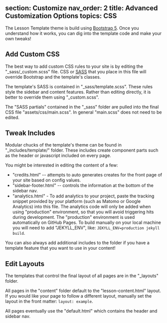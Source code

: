 
section: Customize
nav_order: 2
title: Advanced Customization Options
topics: CSS
---

The Lesson Template theme is build using [Bootstrap 5](https://getbootstrap.com/). 
Once you understand how it works, you can dig into the template code and make your own tweaks!

## Add Custom CSS

The best way to add custom CSS rules to your site is by editing the "_sass/_custom.scss" file. 
CSS or [SASS](https://sass-lang.com/) that you place in this file will override Bootstrap and the template's classes. 

The template's SASS is contained in "_sass/template.scss".
These rules style the sidebar and content features.
Rather than editing directly, it is better to override them using "_custom.scss".

The "SASS partials" contained in the "_sass" folder are pulled into the final CSS file "assets/css/main.scss".
In general "main.scss" does not need to be edited.

## Tweak Includes 

Modular chucks of the template's theme can be found in "_includes/template/" folder.
These includes create component parts such as the header or javascript included on every page.

You might be interested in editing the content of a few:

- "credits.html" -- attempts to auto generates creates for the front page of your site based on config values.
- "sidebar-footer.html" -- controls the information at the bottom of the sidebar nav.
- "analytics.html" - To add analytics to your project, paste the tracking snippet provided by your platform (such as Matomo or Google Analytics) into this file. The analytics code will only be added when using "production" environment, so that you will avoid triggering hits during development. The "production" environment is used automatically on GitHub Pages. To build manually on your local machine you will need to add "JEKYLL_ENV", like: `JEKYLL_ENV=production jekyll build`.

You can also always add additional includes to the folder if you have a template feature that you want to use in your content!

## Edit Layouts

The templates that control the final layout of all pages are in the "_layouts" folder.

All pages in the "content" folder default to the "lesson-content.html" layout. 
If you would like your page to follow a different layout, manually set the layout in the front matter: `layout: example`.

All pages eventually use the "default.html" which contains the header and sidebar nav.
